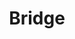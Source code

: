 ---
title: 'Bridge'
eleventyNavigation:
  title: bridge
  key: Bridge
  url: /tag/bridge
  order: 2
permalink: false
---